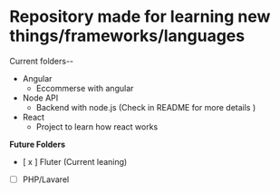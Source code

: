 # Repository made for learning new things/frameworks/languages

Current folders--

* Angular
    * Eccommerse with angular
* Node API
    * Backend with node.js (Check in README for more details )
* React
    * Project to learn how react works

**Future Folders**
- [ x ] Fluter (Current leaning)
- [ ] PHP/Lavarel

